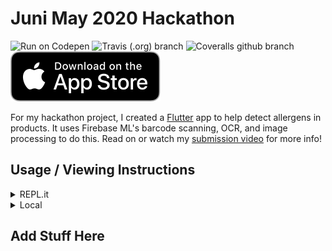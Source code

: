 # Juni May 2020 Hackathon 

![Run on Codepen](https://img.shields.io/badge/-Run%20on%20Codepen-blue?style=for-the-badge&logo=codepen)
![Travis (.org) branch](https://img.shields.io/travis/gideon357/Juni-May-Hackathon/master?style=for-the-badge)
![Coveralls github branch](https://img.shields.io/coveralls/github/gideon357/Juni-May-Hackathon/master?style=for-the-badge)
![Download on the App Store](https://raw.githubusercontent.com/Gideon357/Juni-May-Hackathon/master/uploads/Download_on_the_App_Store_Badge_US-UK_RGB_blk_092917.svg)

For my hackathon project, I created a [Flutter](flutter.dev) app to help detect allergens in products. It uses Firebase ML's barcode scanning, OCR, and image processing to do this. Read on or watch my [submission video](example.com) for more info!

## Usage / Viewing Instructions
<details>
<summary> REPL.it </summary>
 Unfortunatley, repl doesn't support flutter, but feel free to read the code. Follow the link to the codepen to see it in action. To see the decompiled APK, which is in Java, go to the 'Java' folder. The Dart code is in 'lib/.'
</details>

<details>
  <summary>Local</summary>
  Just clone the repo, cd into the app directory, and flutter run!
</details>

## Add Stuff Here

